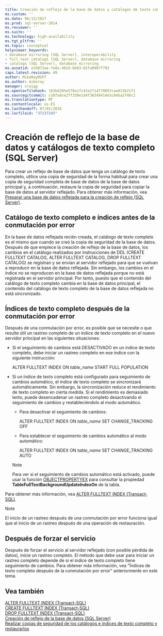 ```yaml
---
title: Creación de reflejo de la base de datos y catálogos de texto completo (SQL Server) | Microsoft Docs
ms.custom: ''
ms.date: 06/13/2017
ms.prod: sql-server-2014
ms.reviewer: ''
ms.suite: ''
ms.technology: high-availability
ms.tgt_pltfrm: ''
ms.topic: conceptual
helpviewer_keywords:
- database mirroring [SQL Server], interoperability
- full-text catalogs [SQL Server], database mirroring
- catalogs [SQL Server], database mirroring
ms.assetid: e34072ae-fe8a-462d-bb03-02fa0987f793
caps.latest.revision: 49
author: MikeRayMSFT
ms.author: mikeray
manager: craigg
ms.openlocfilehash: 183bd285e570a1fc41e2714770697cae013b21f1
ms.sourcegitcommit: c18fadce27f330e1d4f36549414e5c84ba2f46c2
ms.translationtype: MT
ms.contentlocale: es-ES
ms.lasthandoff: 07/02/2018
ms.locfileid: "37237245"
---
```

# <a name="database-mirroring-and-full-text-catalogs-sql-server"></a>Creación de reflejo de la base de datos y catálogos de texto completo (SQL Server)
  Para crear un reflejo de base de datos que tenga un catálogo de texto completo, utilice una copia de seguridad de la forma habitual para crear una copia de seguridad completa de base de datos de la base de datos principal y, a continuación, restaure la copia de seguridad para copiar la base de datos al servidor reflejado. Para obtener más información, vea [Preparar una base de datos reflejada para la creación de reflejo &#40;SQL Server&#41;](prepare-a-mirror-database-for-mirroring-sql-server.md).  
  
## <a name="full-text-catalog-and-indexes-before-failover"></a>Catálogo de texto completo e índices antes de la conmutación por error  
 En la base de datos reflejada recién creada, el catálogo de texto completo es el mismo que cuando se creó la copia de seguridad de la base de datos. Después de que empiece la creación de reflejo de la base de datos, los cambios en el catálogo realizados por instrucciones de DDL (CREATE FULLTEXT CATALOG, ALTER FULLTEXT CATALOG, DROP FULLTEXT CATALOG) se registran y se envían al servidor reflejado para que se vuelvan a reproducir en la base de datos reflejada. Sin embargo, los cambios en el índice no se reproducen en la base de datos reflejada porque no está registrada en el servidor principal. Por tanto, puesto que el contenido del catálogo de texto completo cambia en la base de datos principal, el contenido del catálogo de texto completo de la base de datos reflejada no está sincronizado.  
  
## <a name="full-text-indexes-after-failover"></a>Índices de texto completo después de la conmutación por error  
 Después de una conmutación por error, es posible que se necesite o que resulte útil un rastreo completo de un índice de texto completo en el nuevo servidor principal en las siguientes situaciones:  
  
-   Si el seguimiento de cambios está DESACTIVADO en un índice de texto completo, debe iniciar un rastreo completo en ese índice con la siguiente instrucción:  
  
     ALTER FULLTEXT INDEX ON *table_name* START FULL POPULATION  
  
-   Si un índice de texto completo está configurado para seguimiento de cambios automático, el índice de texto completo se sincronizará automáticamente. Sin embargo, la sincronización reduce el rendimiento de texto completo en cierta medida. Si el rendimiento es demasiado lento, puede desencadenar un rastreo completo desactivando el seguimiento de cambios y restableciéndolo al modo automático.  
  
    -   Para desactivar el seguimiento de cambios:  
  
         ALTER FULLTEXT INDEX ON *table_name* SET CHANGE_TRACKING OFF  
  
    -   Para establecer el seguimiento de cambios automático al modo automático:  
  
         ALTER FULLTEXT INDEX ON *table_name* SET CHANGE_TRACKING AUTO  
  
    > [!NOTE]  
    >  Para ver si el seguimiento de cambios automático está activado, puede usar la función [OBJECTPROPERTYEX](/sql/t-sql/functions/objectproperty-transact-sql) para consultar la propiedad **TableFullTextBackgroundUpdateIndexOn** de la tabla.  
  
 Para obtener más información, vea [ALTER FULLTEXT INDEX &#40;Transact-SQL&#41;](/sql/t-sql/statements/alter-fulltext-index-transact-sql).  
  
> [!NOTE]  
>  El inicio de un rastreo después de una conmutación por error funciona igual que el inicio de un rastreo después de una operación de restauración.  
  
## <a name="after-forcing-service"></a>Después de forzar el servicio  
 Después de forzar el servicio al servidor reflejado (con posible pérdida de datos), inicie un rastreo completo. El método que debe usar para iniciar un rastreo completo depende de si el índice de texto completo tiene seguimiento de cambios. Para obtener más información, vea "Índices de texto completo después de la conmutación por error" anteriormente en este tema.  
  
## <a name="see-also"></a>Vea también  
 [ALTER FULLTEXT INDEX &#40;Transact-SQL&#41;](/sql/t-sql/statements/alter-fulltext-index-transact-sql)   
 [CREATE FULLTEXT INDEX &#40;Transact-SQL&#41;](/sql/t-sql/statements/create-fulltext-index-transact-sql)   
 [DROP FULLTEXT INDEX &#40;Transact-SQL&#41;](/sql/t-sql/statements/drop-fulltext-index-transact-sql)   
 [Creación de reflejo de la base de datos &#40;SQL Server&#41;](database-mirroring-sql-server.md)   
 [Realizar copias de seguridad de los catálogos e índices de texto completo y restaurarlos](../../relational-databases/indexes/indexes.md)  
  
  
